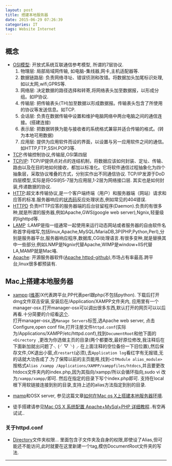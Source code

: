 ```yaml
---
layout: post
title: 搭建本地服务器
date: 2015-06-29 07:26:39
categories: IT
tags: Website Internet
---
```


## 概念

- [OSI模型](https://zh.wikipedia.org/wiki/OSI%E6%A8%A1%E5%9E%8B): 开放式系统互联通信参考模型, 所谓的7层协议.
	1. 物理层: 局部局域网传输, 如电脑-集线器,网卡,主机适配器等.
	2. 数据链路层: 负责网络寻址、错误侦测和改错。将数据加头加尾标识处理, 如以太网,wifi,GPRS等.
	3. 网络层: 决定数据的路径选择和转寄,将网络表头加至数据报，以形成分组。如IP协议.
	4. 传输层: 把传输表头(TH)加至数据以形成数据报。传输表头包含了所使用的协议等发送信息。如TCP.
	5. 会话层: 负责在数据传输中设置和维护电脑网络中两台电脑之间的通信连接。(搭建连接)
	6. 表示层: 把数据转换为能与接收者的系统格式兼容并适合传输的格式。(转为本地可用数据)
	7. 应用层: 提供为应用软件而设的界面，以设置与另一应用软件之间的通信。如HTTP,FTP,SSH.POP3等.
- [TCP](https://zh.wikipedia.org/wiki/%E4%BC%A0%E8%BE%93%E6%8E%A7%E5%88%B6%E5%8D%8F%E8%AE%AE):传输控制协议,传输层,OSI第四层
- [TCP/IP](https://zh.wikipedia.org/wiki/TCP/IP%E5%8D%8F%E8%AE%AE%E6%97%8F): TCP/IP提供点对点的连结机制，将数据应该如何封装、定址、传输、路由以及在目的地如何接收，都加以标准化。它将软件通信过程抽象化为四个抽象层，采取协议堆叠的方式，分别实作出不同通信协议. TCP/IP发源于DoD四层模型,实际是将OSI的5-7层为应用层,1-2层为网络接口层. 其实也是如何封装,传递数据的协议.
- [HTTP](https://zh.wikipedia.org/wiki/%E8%B6%85%E6%96%87%E6%9C%AC%E4%BC%A0%E8%BE%93%E5%8D%8F%E8%AE%AE):超文本传输协议,是一个客户端终端（用户）和服务器端（网站）请求和应答的标准.服务器响应的[状态码](https://zh.wikipedia.org/wiki/HTTP%E7%8A%B6%E6%80%81%E7%A0%81)反应处理状态,例如常见的404错误.
- [HTTPD](https://en.wikipedia.org/wiki/Httpd) 负责HTTP应答的服务器端的后台驻留程序(Daemon).负责的有很多种,就是所谓的服务器,例如Apache,GWS(google web server),Ngnix,轻量级的lighttpd等.
- [LAMP](https://zh.wikipedia.org/wiki/LAMP) :LAMP是指一组通常一起使用来运行动态网站或者服务器的自由软件名称首字母缩写,包括linux,Apache,MySQL/MariaDB,3P(PHP,Python,Perl),分别是服务器平台,服务器响应程序,数据库,CGI处理语言.有很多变种,就是替换其中一些部分,例如LNMP是Ngnix代替Apache,WIMP是window+IIS代替LA,MAMP就是Mac咯.
- [Apache](https://zh.wikipedia.org/wiki/Apache_HTTP_Server): 开源服务器软件([Apache httpd-github](https://github.com/apache/httpd)),市场占有率最高.跨平台,linux很多都预装有.

## Mac上搭建本地服务器

- [xampp](https://www.apachefriends.org/index.html):([维基](https://en.wikipedia.org/wiki/XAMPP))X代表跨平台,PP代表perl跟php(不包括python). 下载后打开dmg文件双击安装,安装后在/Application/XAMPP文件夹内, 应用里有一个manager-osx.打开manager-osx可以调出很多东西,默认打开的网页可以以后再看.十分简要的介绍看[这个](http://www.arefly.com/xampp-mac/).   
打开manager-osx,选`Manage Servers`标签,选Apache web server, 点击Configure,open conf file,打开注册文件`httpd.conf`(实际为/Applications/XAMPP/etc/httpd.conf),找到`DocumentRoot`和他下面的`<Directory `,更改为你选做主页的目录(两个都要改,最好原位修改,我注释后在下面新加就出问题了╮(╯▽╰)╭ 在上面注释的空位备份一下旧位置),然后保存文件,OK退出小窗,点`restart`(必须),去`Application log`看红字有无报错,无的话就大功告成了.为了保障以前的主页能用,找到`<IfModule alias_module>` 按格式`Alias /xampp /Applications/XAMPP/xamppfiles/htdocs`,并且要更改htdocs文件夹内的index.php,因为其指向/xampp/所以会循环指向,sudo vi 改为`/xampp/xampp/`即可. 然后在指定的目录下写个index.php即可. 支持在local根下用软链接连接到别的目录,支持上述的alias方法指定到别的目录.

- [mamp](https://www.mamp.info/en/downloads/)和OSX server, 参见这篇文章[如何在Mac os X上搭建本地服务器环境](http://segmentfault.com/a/1190000000719292).

- 徒手搭建请参见[Mac OS X 系统配置 Apache+MySql+PHP 详细教程](http://tieba.baidu.com/p/2747109517)..有空再试试..

### 关于httpd.conf

- [Directory](http://httpd.apache.org/docs/2.2/mod/core.html#directory)文件夹权限<Directory dirname>...</Directory> 里面包含子文件夹及自身的权限,即使设了Alias,但可能还不能访问,此时就要在这里新建一个tag,模仿DocumentRoot文件夹的写法.

---
